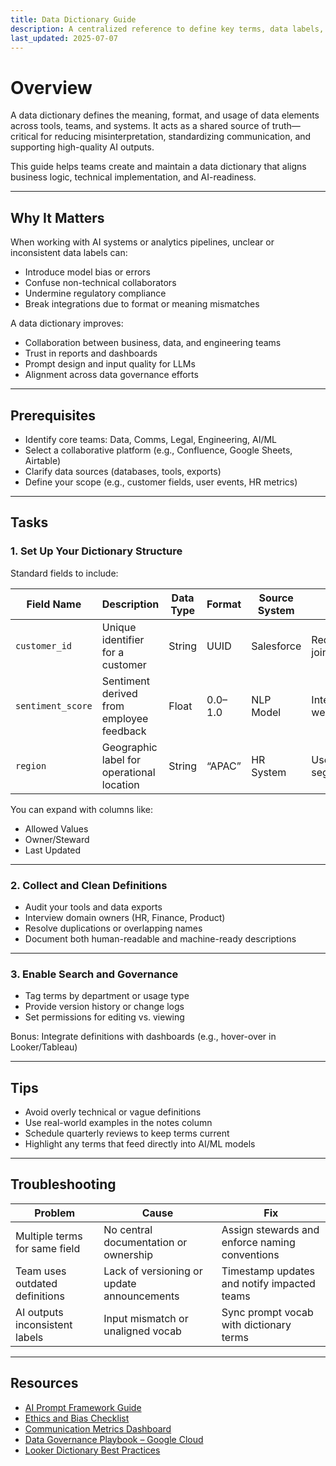 ```yaml
---
title: Data Dictionary Guide  
description: A centralized reference to define key terms, data labels, and metrics used across AI and data-driven workflows.  
last_updated: 2025-07-07  
---
```


# Overview

A data dictionary defines the meaning, format, and usage of data elements across tools, teams, and systems. It acts as a shared source of truth—critical for reducing misinterpretation, standardizing communication, and supporting high-quality AI outputs.

This guide helps teams create and maintain a data dictionary that aligns business logic, technical implementation, and AI-readiness.

---

## Why It Matters

When working with AI systems or analytics pipelines, unclear or inconsistent data labels can:

- Introduce model bias or errors  
- Confuse non-technical collaborators  
- Undermine regulatory compliance  
- Break integrations due to format or meaning mismatches  

A data dictionary improves:

- Collaboration between business, data, and engineering teams  
- Trust in reports and dashboards  
- Prompt design and input quality for LLMs  
- Alignment across data governance efforts  

---

## Prerequisites

- Identify core teams: Data, Comms, Legal, Engineering, AI/ML  
- Select a collaborative platform (e.g., Confluence, Google Sheets, Airtable)  
- Clarify data sources (databases, tools, exports)  
- Define your scope (e.g., customer fields, user events, HR metrics)

---

## Tasks

### 1. Set Up Your Dictionary Structure

Standard fields to include:

| Field Name        | Description                                 | Data Type | Format     | Source System | Notes                |
|-------------------|---------------------------------------------|-----------|------------|----------------|-----------------------|
| `customer_id`     | Unique identifier for a customer            | String    | UUID        | Salesforce     | Required for joins    |
| `sentiment_score` | Sentiment derived from employee feedback    | Float     | 0.0–1.0     | NLP Model      | Interpreted weekly    |
| `region`          | Geographic label for operational location   | String    | “APAC”      | HR System      | Used in segmentation  |

You can expand with columns like:
- Allowed Values
- Owner/Steward
- Last Updated

---

### 2. Collect and Clean Definitions

- Audit your tools and data exports  
- Interview domain owners (HR, Finance, Product)  
- Resolve duplications or overlapping names  
- Document both human-readable and machine-ready descriptions  

---

### 3. Enable Search and Governance

- Tag terms by department or usage type  
- Provide version history or change logs  
- Set permissions for editing vs. viewing  

Bonus: Integrate definitions with dashboards (e.g., hover-over in Looker/Tableau)

---

## Tips

- Avoid overly technical or vague definitions  
- Use real-world examples in the notes column  
- Schedule quarterly reviews to keep terms current  
- Highlight any terms that feed directly into AI/ML models  

---

## Troubleshooting

| Problem                        | Cause                                      | Fix                                                  |
|--------------------------------|---------------------------------------------|-------------------------------------------------------|
| Multiple terms for same field | No central documentation or ownership      | Assign stewards and enforce naming conventions        |
| Team uses outdated definitions | Lack of versioning or update announcements | Timestamp updates and notify impacted teams           |
| AI outputs inconsistent labels | Input mismatch or unaligned vocab          | Sync prompt vocab with dictionary terms               |

---

## Resources

- [AI Prompt Framework Guide](./prompt-framework-guide.md)  
- [Ethics and Bias Checklist](./ethics-and-bias-checklist.md)  
- [Communication Metrics Dashboard](../01-internal-communications/communication-metrics-dashboard.md)  
- [Data Governance Playbook – Google Cloud](https://cloud.google.com/architecture/framework/data-governance)  
- [Looker Dictionary Best Practices](https://cloud.google.com/looker/docs/field-definitions)

